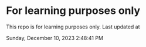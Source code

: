 # For learning purposes only
This repo is for learning purposes only.
Last updated at

Sunday, December 10, 2023 2:48:41 PM

